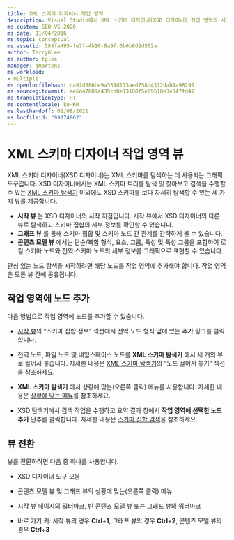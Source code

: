 ```yaml
---
title: XML 스키마 디자이너 작업 영역
description: Visual Studio에서 XML 스키마 디자이너(XSD 디자이너) 작업 영역의 시작, 그래프 및 콘텐츠 모델 뷰에 대해 알아봅니다.
ms.custom: SEO-VS-2020
ms.date: 11/04/2016
ms.topic: conceptual
ms.assetid: 588fa495-fe7f-4b16-8a9f-6b6b8d2d502a
author: TerryGLee
ms.author: tglee
manager: jmartens
ms.workload:
- multiple
ms.openlocfilehash: ca91d586be9a351d113aed758d4312dab1a98299
ms.sourcegitcommit: ae6d47b09a439cd0e13180f5e89510e3e347fd47
ms.translationtype: HT
ms.contentlocale: ko-KR
ms.lasthandoff: 02/08/2021
ms.locfileid: "99874862"
---
```

# <a name="xml-schema-designer-workspace-views"></a>XML 스키마 디자이너 작업 영역 뷰

XML 스키마 디자이너(XSD 디자이너)는 XML 스키마를 탐색하는 데 사용되는 그래픽 도구입니다. XSD 디자이너에서는 XML 스키마 트리를 탐색 및 찾아보고 검색을 수행할 수 있는 [XML 스키마 탐색기](../xml-tools/xml-schema-explorer.md) 이외에도 XSD 스키마를 보다 자세히 탐색할 수 있는 세 가지 뷰를 제공합니다.

- **시작 뷰** 는 XSD 디자이너의 시작 지점입니다. 시작 뷰에서 XSD 디자이너의 다른 뷰로 탐색하고 스키마 집합의 세부 정보를 확인할 수 있습니다.
- **그래프 뷰** 를 통해 스키마 집합 및 스키마 노드 간 관계를 간략하게 볼 수 있습니다.
- **콘텐츠 모델 뷰** 에서는 단순/복합 형식, 요소, 그룹, 특성 및 특성 그룹을 포함하여 로컬 스키마 노드와 전역 스키마 노드의 세부 정보를 그래픽으로 표현할 수 있습니다.

관심 있는 노드 탐색을 시작하려면 해당 노드를 작업 영역에 추가해야 합니다. 작업 영역은 모든 뷰 간에 공유됩니다.

## <a name="add-nodes-to-the-workspace"></a>작업 영역에 노드 추가

다음 방법으로 작업 영역에 노드를 추가할 수 있습니다.

- [시작 뷰](../xml-tools/start-view.md)의 “스키마 집합 정보” 섹션에서 전역 노드 형식 옆에 있는 **추가** 링크를 클릭합니다.

- 전역 노드, 파일 노드 및 네임스페이스 노드를 **XML 스키마 탐색기** 에서 세 개의 뷰로 끌어서 놓습니다. 자세한 내용은 [XML 스키마 탐색기](../xml-tools/xml-schema-explorer.md)의 “노드 끌어서 놓기” 섹션을 참조하세요.

- **XML 스키마 탐색기** 에서 상황에 맞는(오른쪽 클릭) 메뉴를 사용합니다. 자세한 내용은 [상황에 맞는 메뉴](../xml-tools/context-menus-xml-schema-explorer.md)를 참조하세요.

- XSD 탐색기에서 검색 작업을 수행하고 요약 결과 창에서 **작업 영역에 선택한 노드 추가** 단추를 클릭합니다. 자세한 내용은 [스키마 집합 검색](../xml-tools/searching-the-schema-set.md)을 참조하세요.

## <a name="switch-views"></a>뷰 전환

뷰를 전환하려면 다음 중 하나를 사용합니다.

- XSD 디자이너 도구 모음

- 콘텐츠 모델 뷰 및 그래프 뷰의 상황에 맞는(오른쪽 클릭) 메뉴

- 시작 뷰 페이지의 워터마크, 빈 콘텐츠 모델 뷰 또는 그래프 뷰의 워터마크

- 바로 가기 키: 시작 뷰의 경우 **Ctrl**+**1**, 그래프 뷰의 경우 **Ctrl**+**2**, 콘텐츠 모델 뷰의 경우 **Ctrl**+**3**
